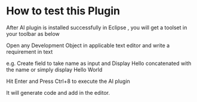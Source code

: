 # How to test this Plugin
After AI plugin is installed successfully in Eclipse , you will get a toolset in your toolbar as below

Open any Development Object in applicable text editor and write a requirement in text

e.g. Create field to take name as input and Display Hello concatenated with the name or simply display Hello World

Hit Enter and Press Ctrl+8 to execute the AI plugin

It will generate code and add in the editor.


